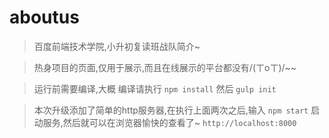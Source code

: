 # aboutus
>百度前端技术学院,小升初复读班战队简介~

>热身项目的页面,仅用于展示,而且在线展示的平台都没有/(ㄒoㄒ)/~~

>运行前需要编译,大概
>编译请执行
>`npm install`
>然后
>`gulp init`

>本次升级添加了简单的http服务器,在执行上面两次之后,输入
>`npm start`
>启动服务,然后就可以在浏览器愉快的查看了~
>`http://localhost:8000`